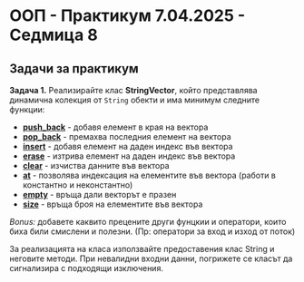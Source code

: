 # OOП - Практикум 7.04.2025 - Седмица 8

## Задачи за практикум

**Задача 1.** Реализирайте клас **StringVector**, който представлява динамична колекция от `String` обекти и има минимум следните функции:

* [**push_back**](https://cplusplus.com/reference/vector/vector/push_back/) - добавя елемент в края на вектора
* [**pop_back**](https://cplusplus.com/reference/vector/vector/pop_back/) - премахва последния елемент на вектора
* [**insert**](https://cplusplus.com/reference/vector/vector/insert/) - добавя елемент на даден индекс във вектора
* [**erase**](https://cplusplus.com/reference/vector/vector/erase/) - изтрива елемент на даден индекс във вектора
* [**clear**](https://cplusplus.com/reference/vector/vector/clear/) - изчиства данните във вектора
* [**at**](https://cplusplus.com/reference/vector/vector/operator[]/) - позволява индексация на елементите във вектора (работи в константно и неконстантно)
* [**empty**](https://cplusplus.com/reference/vector/vector/empty/) - връща дали векторът е празен
* [**size**](https://cplusplus.com/reference/vector/vector/size/) - връща броя на елементите във вектора

*Bonus:* добавете каквито прецените други фунцкии и оператори, които биха били смислени и полезни. (Пр: оператори за вход и изход от поток)

За реализацията на класа използвайте предоставения клас String и неговите методи. При невалидни входни данни, погрижете се класът да сигнализира с подходящи изключения.
